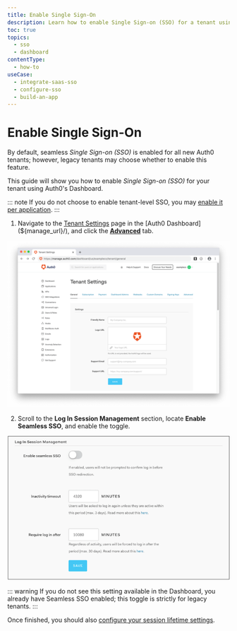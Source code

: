```yaml
---
title: Enable Single Sign-On
description: Learn how to enable Single Sign-on (SSO) for a tenant using the Auth0 Management Dashboard. Only for use with legacy tenants.
toc: true
topics:
  - sso
  - dashboard
contentType:
  - how-to
useCase:
  - integrate-saas-sso
  - configure-sso
  - build-an-app
---
```

# Enable Single Sign-On
 
By default, seamless <dfn data-key="single-sign-on">Single Sign-on (SSO)</dfn> is enabled for all new Auth0 tenants; however, legacy tenants may choose whether to enable this feature.

This guide will show you how to enable <dfn data-key="single-sign-on">Single Sign-on (SSO)</dfn> for your tenant using Auth0's Dashboard.

::: note
If you do not choose to enable tenant-level SSO, you may [enable it per application](/dashboard/guides/applications/enable-sso-app).
:::

1. Navigate to the [Tenant Settings](${manage_url}/#/tenant) page in the [Auth0 Dashboard](${manage_url}/), and click the [**Advanced**](${manage_url}/#/tenant/advanced) tab.

![View Advanced Tenant Settings](/media/articles/dashboard/tenants/tenant-settings.png)

2. Scroll to the **Log In Session Management** section, locate **Enable Seamless SSO**, and enable the toggle.

![View Log In Session Management Settings](/media/articles/dashboard/tenants/tenant-settings-advanced-login-session-management.png)

::: warning
If you do not see this setting available in the Dashboard, you already have Seamless SSO enabled; this toggle is strictly for legacy tenants.
:::

Once finished, you should also [configure your session lifetime settings](/dashboard/guides/tenants/configure-session-lifetime-settings).
